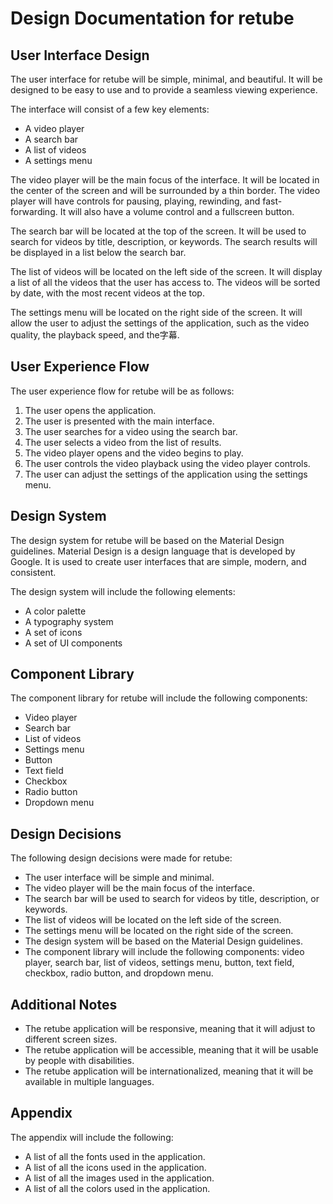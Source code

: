 # Design Documentation for retube

## User Interface Design

The user interface for retube will be simple, minimal, and beautiful. It will be designed to be easy to use and to provide a seamless viewing experience.

The interface will consist of a few key elements:

* A video player
* A search bar
* A list of videos
* A settings menu

The video player will be the main focus of the interface. It will be located in the center of the screen and will be surrounded by a thin border. The video player will have controls for pausing, playing, rewinding, and fast-forwarding. It will also have a volume control and a fullscreen button.

The search bar will be located at the top of the screen. It will be used to search for videos by title, description, or keywords. The search results will be displayed in a list below the search bar.

The list of videos will be located on the left side of the screen. It will display a list of all the videos that the user has access to. The videos will be sorted by date, with the most recent videos at the top.

The settings menu will be located on the right side of the screen. It will allow the user to adjust the settings of the application, such as the video quality, the playback speed, and the字幕.

## User Experience Flow

The user experience flow for retube will be as follows:

1. The user opens the application.
2. The user is presented with the main interface.
3. The user searches for a video using the search bar.
4. The user selects a video from the list of results.
5. The video player opens and the video begins to play.
6. The user controls the video playback using the video player controls.
7. The user can adjust the settings of the application using the settings menu.

## Design System

The design system for retube will be based on the Material Design guidelines. Material Design is a design language that is developed by Google. It is used to create user interfaces that are simple, modern, and consistent.

The design system will include the following elements:

* A color palette
* A typography system
* A set of icons
* A set of UI components

## Component Library

The component library for retube will include the following components:

* Video player
* Search bar
* List of videos
* Settings menu
* Button
* Text field
* Checkbox
* Radio button
* Dropdown menu

## Design Decisions

The following design decisions were made for retube:

* The user interface will be simple and minimal.
* The video player will be the main focus of the interface.
* The search bar will be used to search for videos by title, description, or keywords.
* The list of videos will be located on the left side of the screen.
* The settings menu will be located on the right side of the screen.
* The design system will be based on the Material Design guidelines.
* The component library will include the following components: video player, search bar, list of videos, settings menu, button, text field, checkbox, radio button, and dropdown menu.

## Additional Notes

* The retube application will be responsive, meaning that it will adjust to different screen sizes.
* The retube application will be accessible, meaning that it will be usable by people with disabilities.
* The retube application will be internationalized, meaning that it will be available in multiple languages.

## Appendix

The appendix will include the following:

* A list of all the fonts used in the application.
* A list of all the icons used in the application.
* A list of all the images used in the application.
* A list of all the colors used in the application.